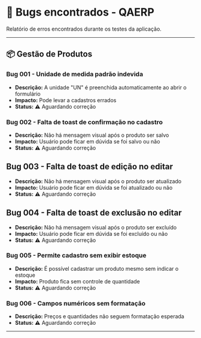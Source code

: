 # 🐞 Bugs encontrados - QAERP

Relatório de erros encontrados durante os testes da aplicação.

---

## 📦 Gestão de Produtos

### Bug 001 - Unidade de medida padrão indevida
- **Descrição:** A unidade "UN" é preenchida automaticamente ao abrir o formulário
- **Impacto:** Pode levar a cadastros errados
- **Status:** ⚠️ Aguardando correção

### Bug 002 - Falta de toast de confirmação no cadastro
- **Descrição:** Não há mensagem visual após o produto ser salvo
- **Impacto:** Usuário pode ficar em dúvida se foi salvo ou não
- **Status:** ⚠️ Aguardando correção

## Bug 003 - Falta de toast de edição no editar
- **Descrição:** Não há mensagem visual após o produto ser atualizado
- **Impacto:** Usuário pode ficar em dúvida se foi atualizado ou não
- **Status:** ⚠️ Aguardando correção

## Bug 004 - Falta de toast de exclusão no editar
- **Descrição:** Não há mensagem visual após o produto ser excluído
- **Impacto:** Usuário pode ficar em dúvida se foi excluído ou não
- **Status:** ⚠️ Aguardando correção

### Bug 005 - Permite cadastro sem exibir estoque
- **Descrição:** É possível cadastrar um produto mesmo sem indicar o estoque
- **Impacto:** Produto fica sem controle de quantidade
- **Status:** ⚠️ Aguardando correção

### Bug 006 - Campos numéricos sem formatação
- **Descrição:** Preços e quantidades não seguem formatação esperada
- **Status:** ⚠️ Aguardando correção

---
